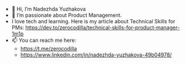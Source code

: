 - 👋 Hi, I’m Nadezhda Yuzhakova
- 👀 I’m passionate about Product Management.
- I love tech and learning. Here is my article about Technical Skills for PMs: https://dev.to/zerocodilla/technical-skills-for-product-manager-1m1p
- 📫 You can reach me here:
    - https://t.me/zerocodilla
    - https://www.linkedin.com/in/nadezhda-yuzhakova-49b04978/

<!---
nyzhakova/nyzhakova is a ✨ special ✨ repository because its `README.md` (this file) appears on your GitHub profile.
You can click the Preview link to take a look at your changes.
--->
